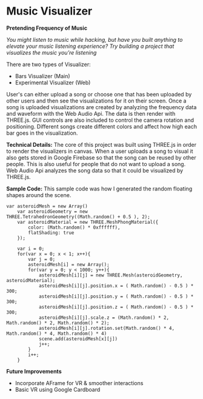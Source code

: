 # Music Visualizer
**Pretending Frequency of Music**

_You might listen to music while hacking, but have you built anything to elevate your music listening experience? Try building a project that visualizes the music you’re listening_

There are two types of Visualizer:
- Bars Visualizer (Main)
- Experimental Visualizer (Web)

User's can either upload a song or choose one that has been uploaded by other users and then see the visualizations for it on their screen. Once a song is uploaded visualizations are created by analyzing the frequency data and waveform with the Web Audio Api. The data is then render with THREE.js. GUI controls are also included to control the camera rotation and positioning. Different songs create different colors and affect how high each bar goes in the visualization.

**Technical Details:**
The core of this project was built using THREE.js in order to render the visualizers in canvas. When a user uploads a song to visual it also gets stored in Google Firebase so that the song can be reused by other people. This is also useful for people that do not want to upload a song. Web Audio Api analyzes the song data so that it could be visualized by THREE.js.

**Sample Code:**
This sample code was how I generated the random floating shapes around the scene.

```
var asteroidMesh = new Array()
    var asteroidGeometry = new THREE.TetrahedronGeometry((Math.random() + 0.5 ), 2);
    var asteroidMaterial = new THREE.MeshPhongMaterial({ 
        color: (Math.random() * 0xffffff), 
        flatShading: true 
    });

    var i = 0;
    for(var x = 0; x < 1; x++){
        var j = 0;
        asteroidMesh[i] = new Array();
        for(var y = 0; y < 1000; y++){
            asteroidMesh[i][j] = new THREE.Mesh(asteroidGeometry, asteroidMaterial);
            asteroidMesh[i][j].position.x = ( Math.random() - 0.5 ) * 300;
            asteroidMesh[i][j].position.y = ( Math.random() - 0.5 ) * 300;
            asteroidMesh[i][j].position.z = ( Math.random() - 0.5 ) * 300;
            asteroidMesh[i][j].scale.z = (Math.random() * 2, Math.random() * 2, Math.random() * 2);
            asteroidMesh[i][j].rotation.set(Math.random() * 4, Math.random() * 4, Math.random() * 4)
            scene.add(asteroidMesh[x][j])
            j++;
        }
        i++;
    }
```
    
**Future Improvements**

- Incorporate AFrame for VR & smoother interactions 
- Basic VR using Google Cardboard 
